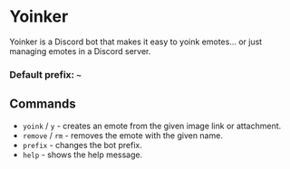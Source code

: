 # Yoinker

Yoinker is a Discord bot that makes it easy to yoink emotes... or just managing emotes in a Discord server.

### Default prefix: `~`

## Commands

- `yoink` / `y` - creates an emote from the given image link or attachment.
- `remove` / `rm` - removes the emote with the given name.
- `prefix` - changes the bot prefix.
- `help` - shows the help message.